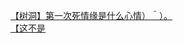 [【树洞】第一次死情缘是什么心情）＾）。](http://tieba.baidu.com/p/3169653401?see_lz=1&pn=)   
[【这不是](http://tieba.baidu.com/p/3171169070?see_lz=1&pn=)   
